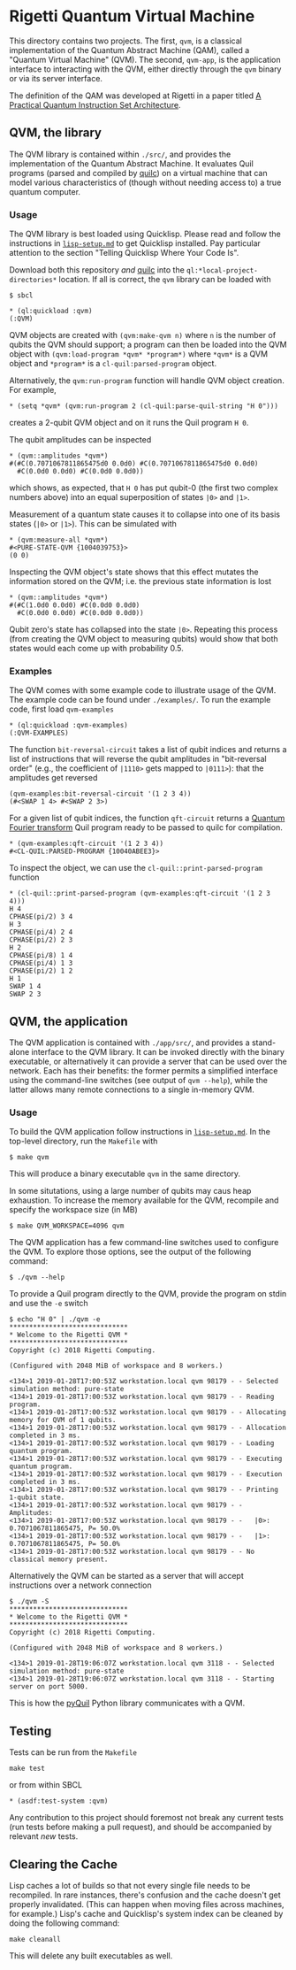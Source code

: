 # Rigetti Quantum Virtual Machine

This directory contains two projects. The first, `qvm`, is a classical
implementation of the Quantum Abstract Machine (QAM), called a
"Quantum Virtual Machine" (QVM). The second, `qvm-app`, is the
application interface to interacting with the QVM, either directly
through the `qvm` binary or via its server interface.

The definition of the QAM was developed at Rigetti in a paper titled [A
Practical Quantum Instruction Set Architecture](https://arxiv.org/pdf/1608.03355.pdf).

## QVM, the library

The QVM library is contained within `./src/`, and provides the
implementation of the Quantum Abstract Machine. It evaluates Quil
programs (parsed and compiled by [quilc](http://github.com/rigetti/quilc)) on a virtual machine that can
model various characteristics of (though without needing access to) a
true quantum computer.

### Usage

The QVM library is best loaded using Quicklisp. Please read and follow
the instructions in [`lisp-setup.md`](doc/lisp-setup.md) to get Quicklisp installed. Pay
particular attention to the section "Telling Quicklisp Where Your Code
Is".

Download both this repository *and* [quilc](http://github.com/rigetti/quilc) into the
`ql:*local-project-directories*` location. If all is correct, the `qvm`
library can be loaded with

```shell
$ sbcl
```

```common-lisp
* (ql:quickload :qvm)
(:QVM)
```

QVM objects are created with `(qvm:make-qvm n)` where `n` is the number of
qubits the QVM should support; a program can then be loaded into the
QVM object with `(qvm:load-program *qvm* *program*)` where `*qvm*` is a
QVM object and `*program*` is a `cl-quil:parsed-program`
object.

Alternatively, the `qvm:run-program` function will handle QVM object
creation. For example,

``` common-lisp
* (setq *qvm* (qvm:run-program 2 (cl-quil:parse-quil-string "H 0")))
```

creates a 2-qubit QVM object and on it runs the Quil program `H 0`.

The qubit amplitudes can be inspected

``` common-lisp
* (qvm::amplitudes *qvm*)
#(#C(0.7071067811865475d0 0.0d0) #C(0.7071067811865475d0 0.0d0)
  #C(0.0d0 0.0d0) #C(0.0d0 0.0d0))
```

which shows, as expected, that `H 0` has put qubit-0 (the first two
complex numbers above) into an equal superposition of states `|0>` and
`|1>`.

Measurement of a quantum state causes it to collapse into one of its
basis states (`|0>` or `|1>`). This can be simulated with

``` common-lisp
* (qvm:measure-all *qvm*)
#<PURE-STATE-QVM {1004039753}>
(0 0)
```

Inspecting the QVM object's state shows that this effect mutates the
information stored on the QVM; i.e. the previous state information is lost

``` common-lisp
* (qvm::amplitudes *qvm*)
#(#C(1.0d0 0.0d0) #C(0.0d0 0.0d0)
  #C(0.0d0 0.0d0) #C(0.0d0 0.0d0))
```

Qubit zero's state has collapsed into the state `|0>`. Repeating this
process (from creating the QVM object to measuring qubits) would show
that both states would each come up with probability 0.5.

### Examples

The QVM comes with some example code to illustrate usage of the
QVM. The example code can be found under `./examples/`. To run the
example code, first load `qvm-examples`

``` common-lisp
* (ql:quickload :qvm-examples)
(:QVM-EXAMPLES)
```

The function `bit-reversal-circuit` takes a list of qubit indices and
returns a list of instructions that will reverse the qubit amplitudes
in "bit-reversal order" (e.g., the coefficient of `|1110>` gets
mapped to `|0111>`):
that the amplitudes get reversed

``` common-lisp
(qvm-examples:bit-reversal-circuit '(1 2 3 4))
(#<SWAP 1 4> #<SWAP 2 3>)
```

For a given list of qubit indices, the function `qft-circuit` returns a
[Quantum Fourier transform](https://en.wikipedia.org/wiki/Quantum_Fourier_transform) Quil program ready to be passed to quilc for
compilation.

``` common-lisp
* (qvm-examples:qft-circuit '(1 2 3 4))
#<CL-QUIL:PARSED-PROGRAM {10040ABEE3}>
```

To inspect the object, we can use the `cl-quil::print-parsed-program` function

``` common-lisp
* (cl-quil::print-parsed-program (qvm-examples:qft-circuit '(1 2 3 4)))
H 4
CPHASE(pi/2) 3 4
H 3
CPHASE(pi/4) 2 4
CPHASE(pi/2) 2 3
H 2
CPHASE(pi/8) 1 4
CPHASE(pi/4) 1 3
CPHASE(pi/2) 1 2
H 1
SWAP 1 4
SWAP 2 3
```

## QVM, the application

The QVM application is contained with `./app/src/`, and provides a
stand-alone interface to the QVM library. It can be invoked directly
with the binary executable, or alternatively it can provide a server
that can be used over the network. Each has their benefits: the former
permits a simplified interface using the command-line switches (see
output of `qvm --help`), while the latter allows many remote connections
to a single in-memory QVM.

### Usage

To build the QVM application follow instructions in
[`lisp-setup.md`](doc/lisp-setup.md). In the top-level directory, run
the `Makefile` with

```
$ make qvm
```

This will produce a binary executable `qvm` in the same directory.

In some situtations, using a large number of qubits may caus heap
exhaustion. To increase the memory available for the QVM, recompile
and specify the workspace size (in MB)

```
$ make QVM_WORKSPACE=4096 qvm
```

The QVM application has a few command-line switches used to configure
the QVM. To explore those options, see the output of the following command:

```
$ ./qvm --help
```

To provide a Quil program directly to the QVM, provide the program on
stdin and use the `-e` switch

```
$ echo "H 0" | ./qvm -e
******************************
* Welcome to the Rigetti QVM *
******************************
Copyright (c) 2018 Rigetti Computing.

(Configured with 2048 MiB of workspace and 8 workers.)

<134>1 2019-01-28T17:00:53Z workstation.local qvm 98179 - - Selected simulation method: pure-state
<134>1 2019-01-28T17:00:53Z workstation.local qvm 98179 - - Reading program.
<134>1 2019-01-28T17:00:53Z workstation.local qvm 98179 - - Allocating memory for QVM of 1 qubits.
<134>1 2019-01-28T17:00:53Z workstation.local qvm 98179 - - Allocation completed in 3 ms.
<134>1 2019-01-28T17:00:53Z workstation.local qvm 98179 - - Loading quantum program.
<134>1 2019-01-28T17:00:53Z workstation.local qvm 98179 - - Executing quantum program.
<134>1 2019-01-28T17:00:53Z workstation.local qvm 98179 - - Execution completed in 3 ms.
<134>1 2019-01-28T17:00:53Z workstation.local qvm 98179 - - Printing 1-qubit state.
<134>1 2019-01-28T17:00:53Z workstation.local qvm 98179 - - Amplitudes:
<134>1 2019-01-28T17:00:53Z workstation.local qvm 98179 - -   |0>: 0.7071067811865475, P= 50.0%
<134>1 2019-01-28T17:00:53Z workstation.local qvm 98179 - -   |1>: 0.7071067811865475, P= 50.0%
<134>1 2019-01-28T17:00:53Z workstation.local qvm 98179 - - No classical memory present.
```

Alternatively the QVM can be started as a server that will accept
instructions over a network connection

```
$ ./qvm -S
******************************
* Welcome to the Rigetti QVM *
******************************
Copyright (c) 2018 Rigetti Computing.

(Configured with 2048 MiB of workspace and 8 workers.)

<134>1 2019-01-28T19:06:07Z workstation.local qvm 3118 - - Selected simulation method: pure-state
<134>1 2019-01-28T19:06:07Z workstation.local qvm 3118 - - Starting server on port 5000.
```

This is how the [pyQuil](https://github.com/rigetti/pyquil) Python
library communicates with a QVM.

## Testing

Tests can be run from the `Makefile`

```
make test
```

or from within SBCL

```
* (asdf:test-system :qvm)
```

Any contribution to this project should foremost not break any current
tests (run tests before making a pull request), and should be
accompanied by relevant *new* tests.

## Clearing the Cache

Lisp caches a lot of builds so that not every single file needs to be
recompiled. In rare instances, there's confusion and the cache doesn't
get properly invalidated. (This can happen when moving files across
machines, for example.) Lisp's cache and Quicklisp's system index can
be cleaned by doing the following command:

```
make cleanall
```

This will delete any built executables as well.
